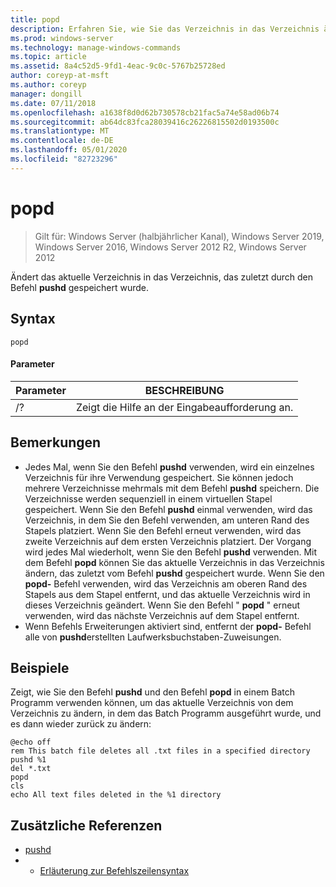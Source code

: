 ```yaml
---
title: popd
description: Erfahren Sie, wie Sie das Verzeichnis in das Verzeichnis ändern, das zuletzt vom Befehl pushd gespeichert wurde.
ms.prod: windows-server
ms.technology: manage-windows-commands
ms.topic: article
ms.assetid: 8a4c52d5-9fd1-4eac-9c0c-5767b25728ed
author: coreyp-at-msft
ms.author: coreyp
manager: dongill
ms.date: 07/11/2018
ms.openlocfilehash: a1638f8d0d62b730578cb21fac5a74e58ad06b74
ms.sourcegitcommit: ab64dc83fca28039416c26226815502d0193500c
ms.translationtype: MT
ms.contentlocale: de-DE
ms.lasthandoff: 05/01/2020
ms.locfileid: "82723296"
---
```

# <a name="popd"></a>popd

> Gilt für: Windows Server (halbjährlicher Kanal), Windows Server 2019, Windows Server 2016, Windows Server 2012 R2, Windows Server 2012

Ändert das aktuelle Verzeichnis in das Verzeichnis, das zuletzt durch den Befehl **pushd** gespeichert wurde.


## <a name="syntax"></a>Syntax
```
popd
```

#### <a name="parameters"></a>Parameter
|Parameter|BESCHREIBUNG|
|-------|--------|
|/?|Zeigt die Hilfe an der Eingabeaufforderung an.|

## <a name="remarks"></a>Bemerkungen
-   Jedes Mal, wenn Sie den Befehl **pushd** verwenden, wird ein einzelnes Verzeichnis für ihre Verwendung gespeichert. Sie können jedoch mehrere Verzeichnisse mehrmals mit dem Befehl **pushd** speichern.
    Die Verzeichnisse werden sequenziell in einem virtuellen Stapel gespeichert. Wenn Sie den Befehl **pushd** einmal verwenden, wird das Verzeichnis, in dem Sie den Befehl verwenden, am unteren Rand des Stapels platziert. Wenn Sie den Befehl erneut verwenden, wird das zweite Verzeichnis auf dem ersten Verzeichnis platziert. Der Vorgang wird jedes Mal wiederholt, wenn Sie den Befehl **pushd** verwenden.
    Mit dem Befehl **popd** können Sie das aktuelle Verzeichnis in das Verzeichnis ändern, das zuletzt vom Befehl **pushd** gespeichert wurde. Wenn Sie den **popd-** Befehl verwenden, wird das Verzeichnis am oberen Rand des Stapels aus dem Stapel entfernt, und das aktuelle Verzeichnis wird in dieses Verzeichnis geändert. Wenn Sie den Befehl " **popd** " erneut verwenden, wird das nächste Verzeichnis auf dem Stapel entfernt.
-   Wenn Befehls Erweiterungen aktiviert sind, entfernt der **popd-** Befehl alle von **pushd**erstellten Laufwerksbuchstaben-Zuweisungen.

## <a name="examples"></a><a name="BKMK_examples"></a>Beispiele
Zeigt, wie Sie den Befehl **pushd** und den Befehl **popd** in einem Batch Programm verwenden können, um das aktuelle Verzeichnis von dem Verzeichnis zu ändern, in dem das Batch Programm ausgeführt wurde, und es dann wieder zurück zu ändern:

```
@echo off
rem This batch file deletes all .txt files in a specified directory
pushd %1
del *.txt
popd
cls
echo All text files deleted in the %1 directory
```

## <a name="additional-references"></a>Zusätzliche Referenzen
-   [pushd](pushd.md)
-   - [Erläuterung zur Befehlszeilensyntax](command-line-syntax-key.md)

